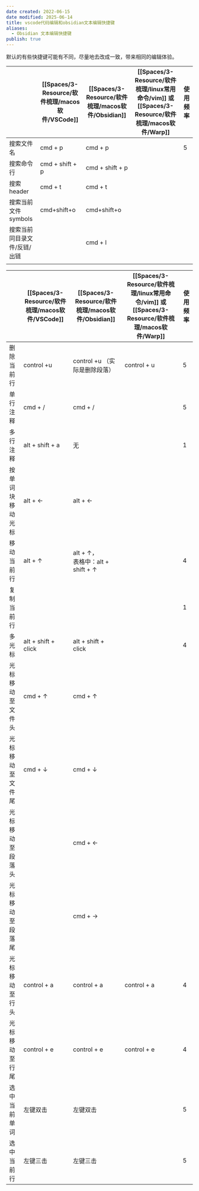 ```yaml
---
date created: 2022-06-15
date modified: 2025-06-14
title: vscode代码编辑和obsidian文本编辑快捷键
aliases:
  - Obsidian 文本编辑快捷键
publish: true
---
```


默认的有些快捷键可能有不同，尽量地去改成一致，带来相同的编辑体验。  


|                 | [[Spaces/3-Resource/软件梳理/macos软件/VSCode]]      | [[Spaces/3-Resource/软件梳理/macos软件/Obsidian]]    | [[Spaces/3-Resource/软件梳理/linux常用命令/vim]] 或 [[Spaces/3-Resource/软件梳理/macos软件/Warp]] | 使用频率 |
| --------------- | --------------- | --------------- | ------------------ | ---- |
| 搜索文件名           | cmd + p         | cmd + p         |                    | 5    |
| 搜索命令行           | cmd + shift + p | cmd + shift + p |                    |      |
| 搜索header        | cmd + t         | cmd + t         |                    |      |
| 搜索当前文件symbols   | cmd+shift+o     | cmd+shift+o     |                    |      |
| 搜索当前同目录文件/反链/出链 |                 | cmd + l         |                    |      |
|                 |                 |                 |                    |      |

|          | [[Spaces/3-Resource/软件梳理/macos软件/VSCode]]          | [[Spaces/3-Resource/软件梳理/macos软件/Obsidian]]                    | [[Spaces/3-Resource/软件梳理/linux常用命令/vim]] 或 [[Spaces/3-Resource/软件梳理/macos软件/Warp]] | 使用频率 |
| -------- | ------------------- | ------------------------------- | ------------------ | ---- |
| 删除当前行    | control +u          | control +u （实际是删除段落）            | control + u        | 5    |
| 单行注释     | cmd + /             | cmd + /                         |                    | 5    |
| 多行注释     | alt + shift + a     | 无                               |                    | 1    |
| 按单词块移动光标 | alt + ←             | alt + ←                         |                    |      |
| 移动当前行    | alt + ↑             | alt + ↑，<br>表格中：alt + shift + ↑ |                    | 4    |
| 复制当前行    |                     |                                 |                    | 1    |
| 多光标      | alt + shift + click | alt + shift + click             |                    | 4    |
| 光标移动至文件头 | cmd + ↑             | cmd + ↑                         |                    |      |
| 光标移动至文件尾 | cmd + ↓             | cmd + ↓                         |                    |      |
| 光标移动至段落头 |                     | cmd + ←                         |                    |      |
| 光标移动至段落尾 |                     | cmd + →                         |                    |      |
| 光标移动至行头  | control + a         | control + a                     | control + a        | 4    |
| 光标移动至行尾  | control + e         | control + e                     | control + e        | 4    |
| 选中当前单词   | 左键双击                | 左键双击                            |                    | 5    |
| 选中当前行    | 左键三击                | 左键三击                            |                    | 5    |
